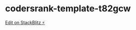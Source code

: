 # codersrank-template-t82gcw

[Edit on StackBlitz ⚡️](https://stackblitz.com/edit/codersrank-template-t82gcw)